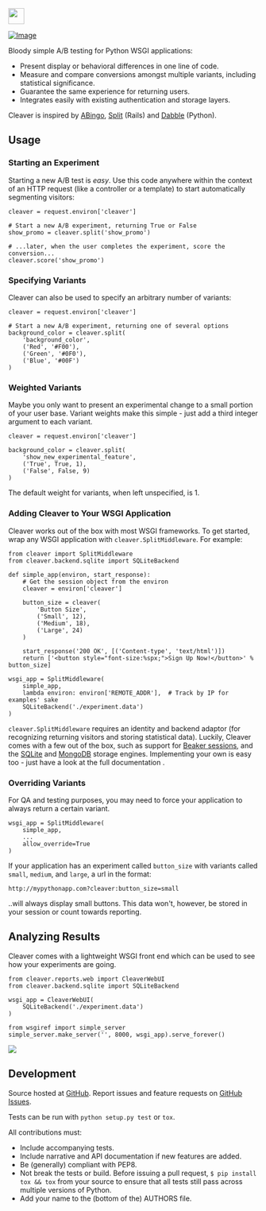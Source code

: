 <img src="http://i.imgur.com/P0BrO.png" height="32" />

[ ![Image](https://secure.travis-ci.org/ryanpetrello/cleaver.png "Travis CI") ](http://travis-ci.org/#!/ryanpetrello/cleaver "Travis CI")

Bloody simple A/B testing for Python WSGI applications:

* Present display or behavioral differences in one line of code.
* Measure and compare conversions amongst multiple variants, including
  statistical significance.
* Guarantee the same experience for returning users.
* Integrates easily with existing authentication and storage layers.

Cleaver is inspired by [ABingo](<http://www.bingocardcreator.com/abingo>), [Split](<https://rubygems.org/gems/split>) (Rails) and [Dabble](<https://github.com/dcrosta/dabble>) (Python).

## Usage

### Starting an Experiment

Starting a new A/B test is *easy*.  Use this code anywhere within the context
of an HTTP request (like a controller or a template) to start automatically
segmenting visitors:

    cleaver = request.environ['cleaver']
    
    # Start a new A/B experiment, returning True or False
    show_promo = cleaver.split('show_promo')
    
    # ...later, when the user completes the experiment, score the conversion...
    cleaver.score('show_promo')

### Specifying Variants

Cleaver can also be used to specify an arbitrary number of variants:

    cleaver = request.environ['cleaver']
    
    # Start a new A/B experiment, returning one of several options
    background_color = cleaver.split(
        'background_color',
        ('Red', '#F00'),
        ('Green', '#0F0'),
        ('Blue', '#00F')
    )

### Weighted Variants

Maybe you only want to present an experimental change to a small portion of
your user base.  Variant weights make this simple - just add a third integer
argument to each variant.
    
    cleaver = request.environ['cleaver']
    
    background_color = cleaver.split(
        'show_new_experimental_feature',
        ('True', True, 1),
        ('False', False, 9)
    )

The default weight for variants, when left unspecified, is 1.

### Adding Cleaver to Your WSGI Application

Cleaver works out of the box with most WSGI frameworks.  To get started, wrap
any WSGI application with ``cleaver.SplitMiddleware``.  For example:

    from cleaver import SplitMiddleware
    from cleaver.backend.sqlite import SQLiteBackend

    def simple_app(environ, start_response):
        # Get the session object from the environ
        cleaver = environ['cleaver']

        button_size = cleaver(
            'Button Size',
            ('Small', 12),
            ('Medium', 18),
            ('Large', 24)
        )

        start_response('200 OK', [('Content-type', 'text/html')])
        return ['<button style="font-size:%spx;">Sign Up Now!</button>' % button_size]

    wsgi_app = SplitMiddleware(
        simple_app,
        lambda environ: environ['REMOTE_ADDR'],  # Track by IP for examples' sake
        SQLiteBackend('./experiment.data')
    )

``cleaver.SplitMiddleware`` requires an identity and backend adaptor (for
recognizing returning visitors and storing statistical data).  Luckily, Cleaver
comes with a few out of the box, such as support for [Beaker
sessions](http://beaker.groovie.org/), and the [SQLite](http://www.sqlite.org/)
and [MongoDB](http://www.mongodb.org/) storage engines.  Implementing your own
is easy too - just have a look at the full documentation <link>.

### Overriding Variants
For QA and testing purposes, you may need to force your application to always
return a certain variant.

    wsgi_app = SplitMiddleware(
        simple_app,
        ...
        allow_override=True
    )

If your application has an experiment called ``button_size`` with variants
called `small`, `medium`, and `large`, a url in the format:

    http://mypythonapp.com?cleaver:button_size=small

..will always display small buttons. This data won't, however, be stored in
your session or count towards reporting.

## Analyzing Results

Cleaver comes with a lightweight WSGI front end which can be used to see how
your experiments are going.

    from cleaver.reports.web import CleaverWebUI
    from cleaver.backend.sqlite import SQLiteBackend
    
    wsgi_app = CleaverWebUI(
        SQLiteBackend('./experiment.data')
    )
    
    from wsgiref import simple_server
    simple_server.make_server('', 8000, wsgi_app).serve_forever()

<img src="http://imgur.com/y1SUf.png" />

## Development

Source hosted at [GitHub](https://github.com/ryanpetrello/cleaver). Report
issues and feature requests on [GitHub
Issues](https://github.com/ryanpetrello/cleaver/issues).

Tests can be run with ``python setup.py test`` or ``tox``.

All contributions must:

* Include accompanying tests.
* Include narrative and API documentation if new features are added.
* Be (generally) compliant with PEP8.
* Not break the tests or build. Before issuing a pull request, ``$ pip
  install tox && tox`` from your source to ensure that all tests still pass
  across multiple versions of Python.
* Add your name to the (bottom of the) AUTHORS file.
